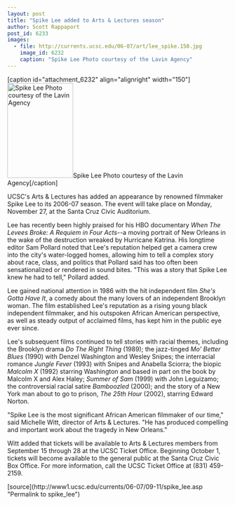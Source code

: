 ```yaml
---
layout: post
title: "Spike Lee added to Arts & Lectures season"
author: Scott Rappaport
post_id: 6233
images:
  - file: http://currents.ucsc.edu/06-07/art/lee_spike.150.jpg
    image_id: 6232
    caption: "Spike Lee Photo courtesy of the Lavin Agency"
---
```


[caption id="attachment_6232" align="alignright" width="150"]<a href="http://localhost/mysite/wp-content/uploads/2006/09/lee_spike.150.jpg"><img class="size-full wp-image-6232" src="http://localhost/mysite/wp-content/uploads/2006/09/lee_spike.150.jpg" alt="Spike Lee Photo courtesy of the Lavin Agency" width="150" height="216" /></a>Spike Lee Photo courtesy of the Lavin Agency[/caption]
<a name="content" id="content"></a>
<p>
  UCSC's Arts &amp; Lectures has added an appearance by renowned filmmaker Spike Lee to its 2006-07 season. The event will take place on Monday, November 27, at the Santa Cruz Civic Auditorium.
</p>
<p>
  Lee has recently been highly praised for his HBO documentary <i>When The Levees Broke: A Requiem in Four Acts</i>--a moving portrait of New Orleans in the wake of the destruction wreaked by Hurricane Katrina. His longtime editor Sam Pollard noted that Lee's reputation helped get a camera crew into the city's water-logged homes, allowing him to tell a complex story about race, class, and politics that Pollard said has too often been sensationalized or rendered in sound bites. "This was a story that Spike Lee knew he had to tell," Pollard added.
</p>
<p>
  Lee gained national attention in 1986 with the hit independent film <i>She's Gotta Have It</i>, a comedy about the many lovers of an independent Brooklyn woman. The film established Lee's reputation as a rising young black independent filmmaker, and his outspoken African American perspective, as well as steady output of acclaimed films, has kept him in the public eye ever since.
</p>
<p>
  Lee's subsequent films continued to tell stories with racial themes, including the Brooklyn drama <i>Do The Right Thing</i> (1989); the jazz-tinged <i>Mo' Better Blues</i> (1990) with Denzel Washington and Wesley Snipes; the interracial romance <i>Jungle Fever</i> (1993) with Snipes and Anabella Sciorra; the biopic <i>Malcolm X</i> (1992) starring Washington and based in part on the book by Malcolm X and Alex Haley; <i>Summer of Sam</i> (1999) with John Leguizamo; the controversial racial satire <i>Bamboozled</i> (2000); and the story of a New York man about to go to prison, <i>The 25th Hour</i> (2002), starring Edward Norton.
</p>
<p>
  "Spike Lee is the most significant African American filmmaker of our time," said Michelle Witt, director of Arts &amp; Lectures. "He has produced compelling and important work about the tragedy in New Orleans."
</p>
<p>
  Witt added that tickets will be available to Arts &amp; Lectures members from September 15 through 28 at the UCSC Ticket Office. Beginning October 1, tickets will become available to the general public at the Santa Cruz Civic Box Office. For more information, call the UCSC Ticket Office at (831) 459-2159.
</p>
[source](http://www1.ucsc.edu/currents/06-07/09-11/spike_lee.asp "Permalink to spike_lee")

